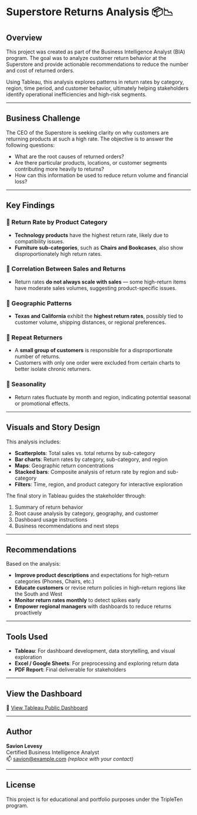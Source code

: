 # Superstore Returns Analysis 📦📉

## Overview
This project was created as part of the Business Intelligence Analyst (BIA) program. The goal was to analyze customer return behavior at the Superstore and provide actionable recommendations to reduce the number and cost of returned orders.

Using Tableau, this analysis explores patterns in return rates by category, region, time period, and customer behavior, ultimately helping stakeholders identify operational inefficiencies and high-risk segments.

---

## Business Challenge
The CEO of the Superstore is seeking clarity on why customers are returning products at such a high rate. The objective is to answer the following questions:

- What are the root causes of returned orders?
- Are there particular products, locations, or customer segments contributing more heavily to returns?
- How can this information be used to reduce return volume and financial loss?

---

## Key Findings

### 🔹 Return Rate by Product Category
- **Technology products** have the highest return rate, likely due to compatibility issues.
- **Furniture sub-categories**, such as **Chairs and Bookcases**, also show disproportionately high return rates.

### 🔹 Correlation Between Sales and Returns
- Return rates **do not always scale with sales** — some high-return items have moderate sales volumes, suggesting product-specific issues.

### 🔹 Geographic Patterns
- **Texas and California** exhibit the **highest return rates**, possibly tied to customer volume, shipping distances, or regional preferences.

### 🔹 Repeat Returners
- A **small group of customers** is responsible for a disproportionate number of returns.
- Customers with only one order were excluded from certain charts to better isolate chronic returners.

### 🔹 Seasonality
- Return rates fluctuate by month and region, indicating potential seasonal or promotional effects.

---

## Visuals and Story Design

This analysis includes:

- **Scatterplots**: Total sales vs. total returns by sub-category
- **Bar charts**: Return rates by category, sub-category, and region
- **Maps**: Geographic return concentrations
- **Stacked bars**: Composite analysis of return rate by region and sub-category
- **Filters**: Time, region, and product category for interactive exploration

The final story in Tableau guides the stakeholder through:

1. Summary of return behavior
2. Root cause analysis by category, geography, and customer
3. Dashboard usage instructions
4. Business recommendations and next steps

---

## Recommendations

Based on the analysis:

- **Improve product descriptions** and expectations for high-return categories (Phones, Chairs, etc.)
- **Educate customers** or revise return policies in high-return regions like the South and West
- **Monitor return rates monthly** to detect spikes early
- **Empower regional managers** with dashboards to reduce returns proactively

---

## Tools Used

- **Tableau**: For dashboard development, data storytelling, and visual exploration
- **Excel / Google Sheets**: For preprocessing and exploring return data
- **PDF Report**: Final deliverable for stakeholders

---

## View the Dashboard

🔗 [View Tableau Public Dashboard](#) <!-- Replace this with your published Tableau link -->

---

## Author

**Savion Levesy**  
Certified Business Intelligence Analyst  
📫 savion@example.com *(replace with your contact)*

---

## License

This project is for educational and portfolio purposes under the TripleTen program.
